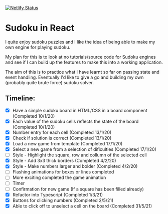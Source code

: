 [![Netlify Status](https://api.netlify.com/api/v1/badges/3861c848-8066-4cce-afea-2f35bb8e293c/deploy-status)](https://app.netlify.com/sites/fredrik-sudoku/deploys)

# Sudoku in React

I quite enjoy sudoku puzzles and I like the idea of being able to make my own engine for playing sudoku.

My plan for this is to look at no tutorials/source code for Sudoku engines and see if I can build up the features to make this into a working application.

The aim of this is to practice what I have learnt so far on passing state and event handling. Eventually I'd like to give a go and building my own (probably quite brute force) sudoku solver.

## Timeline:

- [x] Have a simple sudoku board in HTML/CSS in a board component (Completed 10/1/20)
- [x] Each value of the sudoku cells reflects the state of the board (Completed 10/1/20)
- [x] Number entry for each cell (Completed 13/1/20)
- [x] Check if solution is correct (Completed 13/1/20)
- [x] Load a new game from template (Completed 17/1/20)
- [x] Select a new game from a selection of dificulties (Completed 17/1/20)
- [ ] Style - Highlight the square, row and collumn of the selected cell
- [x] Style - Add 3x3 thick borders (Completed 4/2/20)
- [x] Style - Make numbers larger and bolder (Completed 4/2/20)
- [ ] Flashing animations for boxes or lines completed
- [ ] More exciting completed the game animation
- [ ] Timer
- [ ] Confirmation for new game (If a square has been filled already)
- [x] Refactor into Typescript (Completed 1/3/21)
- [x] Buttons for clicking numbers (Completed 2/5/21)
- [x] Able to click off to unselect a cell on the board (Completed 31/5/21)
